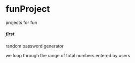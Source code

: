 # funProject
projects for fun

##### first #####
random password generator

we loop through the range of total numbers entered by users

